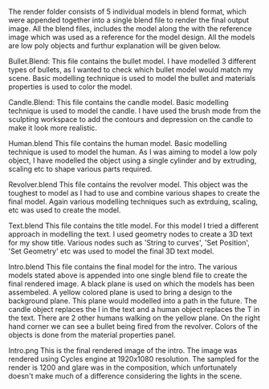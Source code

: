 
The render folder consists of 5 individual models in blend format, which were appended together into a single blend file to render the final output image.
All the blend files, includes the model along the with the reference image which was used as a reference for the model design.
All the models are low poly objects and furthur explanation will be given below.

Bullet.Blend:
This file contains the bullet model.
I have modelled 3 different types of bullets, as I wanted to check which bullet model would match my scene. Basic modelling technique is used to model the bullet and materials properties is used to color the model.

Candle.Blend:
This file contains the candle model.
Basic modelling technique is used to model the candle. I have used the brush mode from the sculpting workspace to add the contours and depression on the candle to make it look more realistic.

Human.blend
This file contains the human model.
Basic modelling technique is used to model the human. As I was aiming to model a low poly object, I have modelled the object using a single cylinder and by extruding, scaling etc to shape various parts required. 

Revolver.blend
This file contains the revolver model.
This object was the toughest to model as I had to use and combine various shapes to create the final model. Again various modelling techniques such as extrduing, scaling, etc was used to create the model.

Text.blend
This file contains the title model.
For this model I tried a different approach in modelling the text. I used geometry nodes to create a 3D text for my show title. Various nodes such as 'String to curves', 'Set Position', 'Set Geometry' etc was used to model the final 3D text model.

Intro.blend
This file contains the final model for the intro. The various models stated above is appended into one single blend file to create the final rendered image. A black plane is used on which the models has been assembeled. A yellow colored plane is used to bring a design to the background plane. This plane would modelled into a path in the future. The candle object replaces the I in the text and a human object replaces the T in the text. There are 2 other humans walking on the yellow plane. On the right hand corner we can see a bullet being fired from the revolver. Colors of the objects is done from the material properties panel.

Intro.png
This is the final rendered image of the intro. The image was rendered using Cycles engine at 1920x1080 resolution. The sampled for the render is 1200 and glare was in the composition, which unfortunately doesn't make much of a difference considering the lights in the scene.
